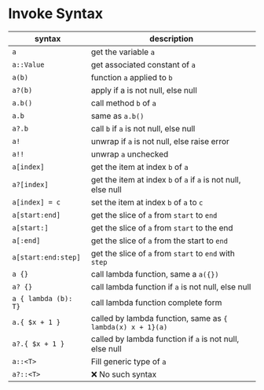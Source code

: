 # Invoke Syntax

| syntax               | description                                                    |
|----------------------|----------------------------------------------------------------|
| `a`                  | get the variable `a`                                           |
| `a::Value`           | get associated constant of `a`                                 |
| `a(b)`               | function `a` applied to `b`                                    |
| `a?(b)`              | apply if a is not null, else null                              |
| `a.b()`              | call method `b` of `a`                                         |
| `a.b`                | same as `a.b()`                                                |
| `a?.b`               | call `b` if `a` is not null, else null                         |
| `a!`                 | unwrap if `a` is not null, else raise error                    |
| `a!!`                | unwrap `a` unchecked                                           |
| `a[index]`           | get the item at index `b` of `a`                               |
| `a?[index]`          | get the item at index `b` of `a` if `a` is not null, else null |
| `a[index] = c`       | set the item at index `b` of `a` to `c`                        |
| `a[start:end]`       | get the slice of `a` from `start` to `end`                     |
| `a[start:]`          | get the slice of `a` from `start` to the end                   |
| `a[:end]`            | get the slice of `a` from the start to `end`                   |
| `a[start:end:step]`  | get the slice of `a` from `start` to `end` with `step`         |
| `a {}`               | call lambda function, same a `a({})`                           |
| `a? {}`              | call lambda function if `a` is not null, else null             |
| `a { lambda (b): T}` | call lambda function complete form                             |
| `a.{ $x + 1 }`       | called by lambda function, same as `{ lambda(x) x + 1}(a)`     |
| `a?.{ $x + 1 }`      | called by lambda function if `a` is not null, else null        |
| `a::<T>`             | Fill generic type of `a`                                       |
| `a?::<T>`            | ❌ No such syntax                                               |
